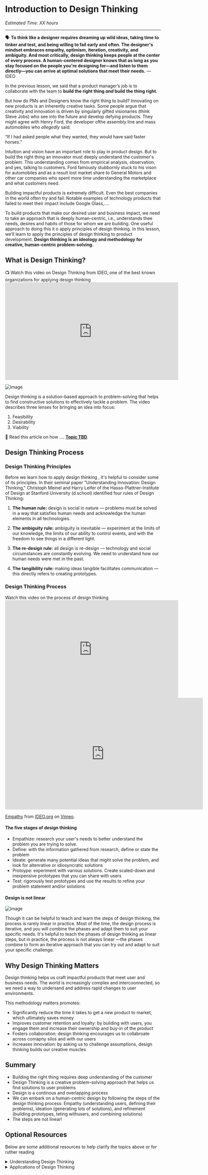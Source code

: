 # Introduction to Design Thinking

*Estimated Time: XX hours*

---

<aside>
  
  🗣 **To think like a designer requires dreaming up wild ideas, taking time to tinker and test, and being willing to fail early and often. The designer's mindset embraces empathy, optimism, iteration, creativity, and ambiguity. And most critically, design thinking keeps people at the center of every process. A human-centered designer knows that as long as you stay focused on the people you're designing for—and listen to them directly—you can arrive at optimal solutions that meet their needs.** — IDEO
  
</aside>

In the previous lesson, we said that a product manager’s job is to collaborate with the team to **build the right thing _and_ build the thing right.** 

But how do PMs and Designers know the right thing to build? Innovating on new products is an inherently creative tasks. Some people argue that creativity and innovation is driven by singularly gifted visionaries (think Steve Jobs) who see into the future and develop defying products. They might agree with Henry Ford, the developer ofthe assembly line and mass automobiles who _allegedly_ said: 

<aside>“If I had asked people what they wanted, they would have said faster horses.”</aside>

Intuition and vision have an important role to play in product design. But to build the right thing an innovator must deeply understand the customer's problem. This understanding comes from empirical analysis, observation, and yes, talking to customers. Ford famously stubbornly stuck to his vison for automobiles and as a result lost market share to General Motors and other car companies who spent more time understanding the marketplace and what customers need.


Building impactful products is extremely difficult. Even the best companies in the world often try and fail. Notable examples of technology products that failed to meet their impact include Google Glass,.... 

To build products that make our desired user and business impact, we need to take an approach that is deeply human-centric, i.e., understands thee needs, desires and habits of those for whom we are building. One useful approach to doing this it o apply principles of design thinking. In this lesson, we’ll learn to apply the principles of design thinking to product development. **Design thinking is an ideology and methodology for creative, human-centric problem-solving.**


## What is Design Thinking?


<aside>
📺 Watch this video on Design Thinking from IDEO, one of the best known organizations for applying design thinking
</aside>

<iframe width="560" height="315" src="https://www.youtube.com/embed/QWdgcpAHRlM" title="YouTube video player" frameborder="0" allow="accelerometer; autoplay; clipboard-write; encrypted-media; gyroscope; picture-in-picture" allowfullscreen></iframe>


![image](https://user-images.githubusercontent.com/1774663/199945030-ee12c8f5-d5ae-4a9b-a6c6-b2a01a647a78.png)

  
Design thinking is a solution-based approach to problem-solving that helps to find constructive solutions to effectively tackle a problem. 
 The video describes three lenses for bringing an idea into focus:
  1. Feasibility
  2. Desirability
  3. Viability 
  
  

📖 Read this article on how .... **[Topic TBD](https://example.com)**.

</aside>


## Design Thinking Process

### Design Thinking Principles

Before we learn how to apply  design thinking , it's helpful to consider some of its principles. In their seminal paper "Understanding Innovation: Design Thinking," Christoph Meinel and Harry Leifer of the Hasso-Plattner-Institute of Design at Stanford University (d.school) identified four rules of Design Thinking: 

1. **The human rule:** design is social in nature — problems must be solved in a way that satisfies human needs and acknowledge the human elements in all technologies.

2. **The ambiguity rule:** ambiguity is inevitable — experiment at the limits of our knowledge, the limits of our ability to control events, and with the freedom to see things in a different light.

3. **The re-design rule:** all design is re-design — technology and social circumstances are constantly evolving. We need to understand how our human needs were met in the past. 

4. **The tangibility rule:** making ideas tangible facilitates communication — this directly refers to creating prototypes.






### Design Thinking Process


<aside> Watch this video on the process of design thinking </aside>
<iframe width="560" height="315" src="https://www.youtube.com/embed/-ySx-S5FcCI" title="YouTube video player" frameborder="0" allow="accelerometer; autoplay; clipboard-write; encrypted-media; gyroscope; picture-in-picture" allowfullscreen></iframe>

<aside>
  <iframe src="https://player.vimeo.com/video/103471248?h=f3d0b5f48c" width="640" height="360" frameborder="0" allow="autoplay; fullscreen; picture-in-picture" allowfullscreen></iframe>
<p><a href="https://vimeo.com/103471248">Empathy</a> from <a href="https://vimeo.com/ideoorg">IDEO.org</a> on <a href="https://vimeo.com">Vimeo</a>.</p>
  </aside>


#### The five stages of design thinking
- Empathize: research your user's needs to better understand the problem you are trying to solve. 
- Define: with the information gathered from research, define or state the problem
- Ideate: generate many potential ideas that might solve the problem, and look for altenrative or idiosyncratic solutions
- Protoype: experiment with various solutions. Create scaled-down and inexpensive prototypes that you can share with users
- Test: rigorously test prototypes and use the results to refine your problem statement and/or solutions

#### Design is not linear 

![image](https://user-images.githubusercontent.com/1774663/200111667-07031216-cb30-4561-8d37-979e73243b50.png)

Though it can be helpful to teach and learn the steps of design thinking, the process is rarely linear in practice. Most of the time, the design process is iterative, and you will combine the phases and adapt them to suit your specific needs. It's helpful to teach the phases of design thinking as linear steps, but in practice, the process is not always linear —the phases combine to form an iterative approach that you can try out and adapt to suit your specific challenge.



## Why Design Thinking Matters
Design thinking helps us craft impactful products that meet user and business needs. The world is increasingly complex and intercoonnected, so we need a way to undersand and address rapid changes to user environments. 

This methodology matters promotes:
- Significantly reduce the time it takes to get a new product to market, which ultimately saves money
- Improves customer retention and loyalty: by building with users, you engage them and increase their ownership and buy-in of the product
- Fosters collaboration: design thinking encourages us to collabroate across comapny silos and with our users
- Increases innovation: by asking us to challenge assumptions, design thinking builds our creative muscles

## Summary 
- Building the right thing requires deep understanding of the customer
- Design Thinking is a creative problem-solving approach that helps us find solutions to user problems
- Design is a continous and overlapping process
- We can embark on a human-centric design by following the steps of the design thinking process: Empathy (understanding users, defining their problems), ideation (generating lots of solutions), and refinement (building prototypes, teting withusers, and combining solutions) 
- The steps are not linear! 

## Optional Resources

Below are some additional resources to help clarify the topics above or for ruther reading
<details>
<summary>Understanding Design Thinking</summary>
  
IDEO's [Design Kit](http://www.designkit.org/) is an excellent repository of Design Thinking tools and case studies. <br>
[What Exactly is Design Thinking? A Comprehensive Beginner's Guide](https://careerfoundry.com/en/blog/ux-design/what-is-design-thinking-everything-you-need-to-know-to-get-started/), Career Foundry <br>
Plattner, Meienel, Leifer [Design Thinking](https://hpi.de/fileadmin/user_upload/fachgebiete/meinel/papers/Book_Chapters/Front_Matter_-_Design_Thinking_Understand__Improve__Apply.pdf) <br>
</details>
<details>
<summary>Applications of Design Thinking</summary>

  [Creative Applications of Design Thinking](https://designthinking.ideo.com/new-applications)
</details>


